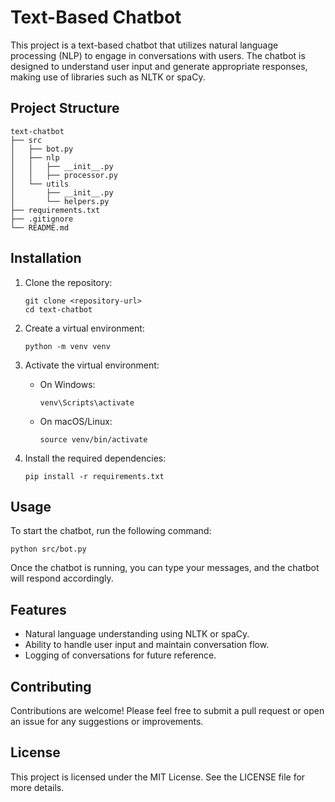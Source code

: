 # Text-Based Chatbot

This project is a text-based chatbot that utilizes natural language processing (NLP) to engage in conversations with users. The chatbot is designed to understand user input and generate appropriate responses, making use of libraries such as NLTK or spaCy.

## Project Structure

```
text-chatbot
├── src
│   ├── bot.py
│   ├── nlp
│   │   ├── __init__.py
│   │   ├── processor.py
│   └── utils
│       ├── __init__.py
│       └── helpers.py
├── requirements.txt
├── .gitignore
└── README.md
```

## Installation

1. Clone the repository:
   ```
   git clone <repository-url>
   cd text-chatbot
   ```

2. Create a virtual environment:
   ```
   python -m venv venv
   ```

3. Activate the virtual environment:
   - On Windows:
     ```
     venv\Scripts\activate
     ```
   - On macOS/Linux:
     ```
     source venv/bin/activate
     ```

4. Install the required dependencies:
   ```
   pip install -r requirements.txt
   ```

## Usage

To start the chatbot, run the following command:

```
python src/bot.py
```

Once the chatbot is running, you can type your messages, and the chatbot will respond accordingly.

## Features

- Natural language understanding using NLTK or spaCy.
- Ability to handle user input and maintain conversation flow.
- Logging of conversations for future reference.

## Contributing

Contributions are welcome! Please feel free to submit a pull request or open an issue for any suggestions or improvements.

## License

This project is licensed under the MIT License. See the LICENSE file for more details.
